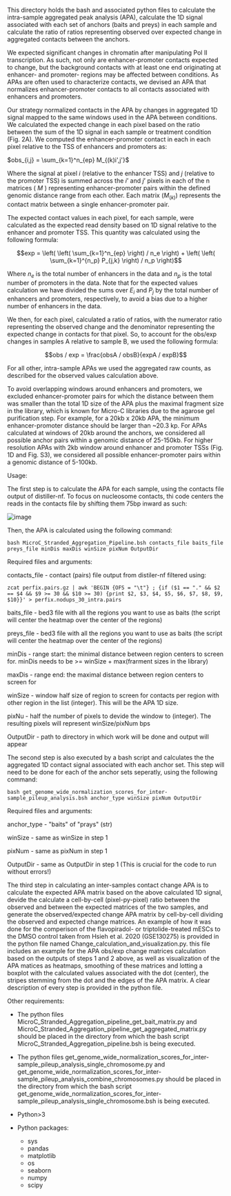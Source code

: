 This directory holds the bash and associated python files to calculate the intra-sample aggregated peak analysis (APA),
calculate the 1D signal associated with each set of anchors (baits and preys) in each sample and calculate the ratio
of ratios representing observed over expected change in aggregated contacts between the anchors.

We expected significant changes in chromatin after manipulating Pol II transcription. As such, not only are enhancer-promoter contacts expected to change, but the background contacts with at least one end originating at enhancer- and promoter- regions may be affected between conditions. As APAs are often used to characterize contacts, we devised an APA that normalizes enhancer-promoter contacts to all contacts associated with enhancers and promoters.

Our strategy normalized contacts in the APA by changes in aggregated 1D signal mapped to the same windows used in the APA between conditions. We calculated the expected change in each pixel based on the ratio between the sum of the 1D signal in each sample or treatment condition (Fig. 2A). We computed the enhancer-promoter contact in each  in each pixel relative to the TSS of enhancers and promoters as:

$obs_{i,j} = \sum_{k=1}^n_{ep} M_{(k)i',j'}$

Where the signal at pixel $i$ (relative to the enhancer TSS) and $j$ (relative to the promoter TSS) is summed across the $i’$ and $j’$ pixels in each of the n matrices ( $M$ ) representing enhancer-promoter pairs within the defined genomic distance range from each other. Each matrix $(M_{(k)})$ represents the contact matrix between a single enhancer-promoter pair.

The expected contact values in each pixel, for each sample, were calculated as the expected read density based on 1D signal relative to the enhancer and promoter TSS. This quantity was calculated using the following formula:

$$exp = \left( \left( \sum_{k=1}^n_{ep} \right) / n_e \right) + \left( \left( \sum_{k=1}^{n_p} P_{j,k} \right) / n_p  \right)$$

Where $n_e$ is the total number of enhancers in the data and $n_p$ is the total number of promoters in the data. Note that for the expected values calculation we have divided the sums over $E_i$ and $P_j$ by the total number of enhancers and promoters, respectively, to avoid a bias due to a higher number of enhancers in the data.

We then, for each pixel, calculated a ratio of ratios, with the numerator ratio representing the observed change and the denominator representing the expected change in contacts for that pixel. So, to account for the obs/exp changes in samples A relative to sample B, we used the following formula:

$$obs / exp = \frac{obsA / obsB}{expA / expB}$$

For all other, intra-sample APAs we used the aggregated raw counts, as described for the observed values calculation above. 

To avoid overlapping windows around enhancers and promoters, we excluded enhancer-promoter pairs for which the distance between them was smaller than the total 1D size of the APA plus the maximal fragment size in the library, which is known for Micro-C libraries due to the agarose gel purification step. For example, for a 20kb x 20kb APA, the minimum enhancer-promoter distance should be larger than ~20.3 kp. For APAs calculated at windows of 20kb around the anchors, we considered all possible anchor pairs within a genomic distance of 25-150kb. For higher resolution APAs with 2kb window around enhancer and promoter TSSs (Fig. 1D and Fig. S3), we considered all possible enhancer-promoter pairs within a genomic distance of 5-100kb.


Usage:

The first step is to calculate the APA for each sample, using the contacts file output of distiller-nf. To focus on
nucleosome contacts, thi code centers the reads in the contacts file by shifting them 75bp inward as such:

 ![image](https://user-images.githubusercontent.com/47452349/187545681-095b5e4c-fc92-4491-9ec7-06a3790b757e.png)

Then, the APA is calculated using the following command:

    bash MicroC_Stranded_Aggregation_Pipeline.bsh contacts_file baits_file preys_file minDis maxDis winSize pixNum OutputDir

Required files and arguments:

contacts_file - contact (pairs) file output from distiler-nf filtered using:

    zcat perfix.pairs.gz | awk 'BEGIN {OFS = "\t"} ; {if ($1 == "." && $2 == $4 && $9 >= 30 && $10 >= 30) {print $2, $3, $4, $5, $6, $7, $8, $9, $10}}' > perfix.nodups_30_intra.pairs

baits_file - bed3 file with all the regions you want to use as baits (the script will center the heatmap over the center of the regions)

preys_file - bed3 file with all the regions you want to use as baits (the script will center the heatmap over the center of the regions)

minDis - range start: the minimal distance between region centers to screen for. minDis needs to be >= winSize + max(frarment sizes in the library)

maxDis -  range end: the maximal distance between region centers to screen for

winSize - window half size of region to screen for contacts per region with other region in the list (integer). This will be the APA 1D size.

pixNu - half the number of pixels to devide the window to (integer). The resulting pixels will represent winSize/pixNum bps

OutputDir - path to directory in which work will be done and output will appear

The second step is also executed by a bash script and calculates the the aggregated 1D contact signal associated with each anchor set.
This step will need to be done for each of the anchor sets seperatly, using the following command:

    bash get_genome_wide_normalization_scores_for_inter-sample_pileup_analysis.bsh anchor_type winSize pixNum OutputDir
    
Required files and arguments:

anchor_type - "baits" of "prays" (str)

winSize - same as winSize in step 1

pixNum - same as pixNum in step 1

OutputDir - same as OutputDir in step 1 (This is crucial for the code to run without errors!)

The third step in calculating an inter-samples contact change APA is to calculate the expected APA matrix based on the above calculated 1D signal,
devide the calculate a cell-by-cell (pixel-py-pixel) ratio between the observed and between the expected matrices of the two samples, and generate
the observed/expected change APA matrix by cell-by-cell dividing the observed and expected change matrices. An example of how it was done for the 
comperison of the flavopiradol- or triptolide-treated mESCs to the DMSO control taken from Hsieh et al. 2020 (GSE130275) is provided in the python
file named Change_calculation_and_visualization.py. this file includes an example for the APA obs/exp change matrices calculation based on the outputs
of steps 1 and 2 above, as well as visualization of the APA matices as heatmaps, smoothing of these matrices and lotting a boxplot with the calculated
values associated with the dot (center), the stripes stemming from the dot and the edges of the APA matrix. A clear description of every step is provided
in the python file.


Other requirements:

* The python files MicroC_Stranded_Aggregation_pipeline_get_bait_matrix.py and MicroC_Stranded_Aggregation_pipeline_get_aggregated_matrix.py should be placed in the directory from which the bash script MicroC_Stranded_Aggregation_pipeline.bsh is being executed.

* The python files get_genome_wide_normalization_scores_for_inter-sample_pileup_analysis_single_chromosome.py and get_genome_wide_normalization_scores_for_inter-sample_pileup_analysis_combine_chromosomes.py should be placed in the directory from which the bash script get_genome_wide_normalization_scores_for_inter-sample_pileup_analysis_single_chromosome.bsh is being executed.

* Python>3

* Python packages:
  * sys
  * pandas
  * matplotlib
  * os
  * seaborn
  * numpy
  * scipy
